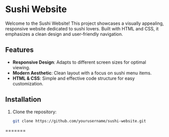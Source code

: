 # Sushi Website

Welcome to the Sushi Website! This project showcases a visually appealing, responsive website dedicated to sushi lovers. Built with HTML and CSS, it emphasizes a clean design and user-friendly navigation.

## Features

- **Responsive Design**: Adapts to different screen sizes for optimal viewing.
- **Modern Aesthetic**: Clean layout with a focus on sushi menu items.
- **HTML & CSS**: Simple and effective code structure for easy customization.

## Installation

1. Clone the repository:
   ```bash
   git clone https://github.com/yourusername/sushi-website.git

=======

